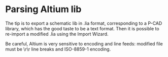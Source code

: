 # Parsing Altium lib

The tip is to export a schematic lib in .lia format, corresponding to a P-CAD library, which has the good taste to be a text format. Then it is possible to re-import a modified .lia using the Import Wizard.

Be careful, Altium is very sensitive to encoding and line feeds: modified file must be \\r\\r line breaks and ISO-8859-1 encoding.
